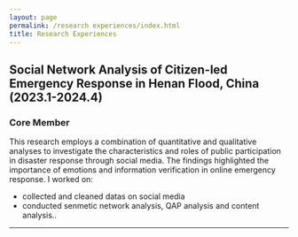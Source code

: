 ```yaml
---
layout: page
permalink: /research experiences/index.html
title: Research Experiences
---
```


## Social Network Analysis of Citizen-led Emergency Response in Henan Flood, China (2023.1-2024.4)
### Core Member
This research employs a combination of quantitative and qualitative analyses to investigate the characteristics and roles of public participation in disaster response through social media. The findings highlighted the importance of emotions and information verification in online emergency response. I worked on: <br>
- collected and cleaned datas on social media
- conducted senmetic network analysis, QAP analysis and content analysis..<br>

---


